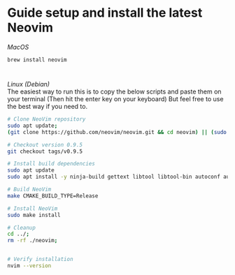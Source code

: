 # Guide setup and install the latest Neovim

_MacOS_

```bash
brew install neovim
```

#

_Linux (Debian)_ \
The easiest way to run this is to copy the below scripts and paste them on your terminal (Then hit the enter key on your keyboard) But feel free to use the best way if you need to.
```bash
# Clone NeoVim repository
sudo apt update;
(git clone https://github.com/neovim/neovim.git && cd neovim) || (sudo apt install wget unzip -y && wget https://github.com/neovim/neovim/archive/refs/heads/master.zip && unzip master.zip && cd neovim-master) || exit

# Checkout version 0.9.5
git checkout tags/v0.9.5 

# Install build dependencies
sudo apt update
sudo apt install -y ninja-build gettext libtool libtool-bin autoconf automake cmake g++ pkg-config unzip

# Build NeoVim
make CMAKE_BUILD_TYPE=Release

# Install NeoVim
sudo make install

# Cleanup
cd ../;
rm -rf ./neovim;


# Verify installation
nvim --version
```
